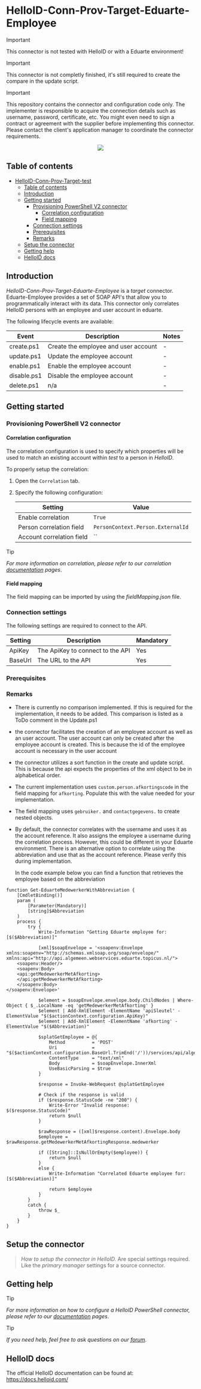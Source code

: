 
# HelloID-Conn-Prov-Target-Eduarte-Employee

> [!IMPORTANT]
> This connector is not tested with HelloID or with a Eduarte environment!

> [!IMPORTANT]
> This connector is not completly finished, it's still required to create the compare in the update script.

> [!IMPORTANT]
> This repository contains the connector and configuration code only. The implementer is responsible to acquire the connection details such as username, password, certificate, etc. You might even need to sign a contract or agreement with the supplier before implementing this connector. Please contact the client's application manager to coordinate the connector requirements.

<p align="center">
  <img src="https://www.eduarte.nl/wp-content/uploads/2018/06/eduarte-logo.png">
  </p>

## Table of contents

- [HelloID-Conn-Prov-Target-test](#helloid-conn-prov-target-test)
  - [Table of contents](#table-of-contents)
  - [Introduction](#introduction)
  - [Getting started](#getting-started)
    - [Provisioning PowerShell V2 connector](#provisioning-powershell-v2-connector)
      - [Correlation configuration](#correlation-configuration)
      - [Field mapping](#field-mapping)
    - [Connection settings](#connection-settings)
    - [Prerequisites](#prerequisites)
    - [Remarks](#remarks)
  - [Setup the connector](#setup-the-connector)
  - [Getting help](#getting-help)
  - [HelloID docs](#helloid-docs)

## Introduction

_HelloID-Conn-Prov-Target-Eduarte-Employee_ is a _target_ connector. Eduarte-Employee provides a set of SOAP API's that allow you to programmatically interact with its data. This connector only correlates HelloID persons with an employee and user account in eduarte.

The following lifecycle events are available:

| Event  | Description | Notes |
|---	 |---	|---	|
| create.ps1 | Create the employee and user account | - |
| update.ps1 | Update the employee account | - |
| enable.ps1 | Enable the employee account | - |
| disable.ps1 | Disable the employee account | - |
| delete.ps1 | n/a | - |

## Getting started

### Provisioning PowerShell V2 connector

#### Correlation configuration

The correlation configuration is used to specify which properties will be used to match an existing account within _test_ to a person in _HelloID_.

To properly setup the correlation:

1. Open the `Correlation` tab.

2. Specify the following configuration:

    | Setting                   | Value                             |
    | ------------------------- | --------------------------------- |
    | Enable correlation        | `True`                            |
    | Person correlation field  | `PersonContext.Person.ExternalId` |
    | Account correlation field | ``                                |

> [!TIP]
> _For more information on correlation, please refer to our correlation [documentation](https://docs.helloid.com/en/provisioning/target-systems/powershell-v2-target-systems/correlation.html) pages_.

#### Field mapping

The field mapping can be imported by using the _fieldMapping.json_ file.

### Connection settings

The following settings are required to connect to the API.

| Setting      | Description                        | Mandatory   |
| ------------ | -----------                        | ----------- |
| ApiKey       | The ApiKey to connect to the API   | Yes         |
| BaseUrl      | The URL to the API                 | Yes         |

### Prerequisites

### Remarks
- There is currently no comparison implemented. If this is required for the implementation, it needs to be added. This comparison is listed as a ToDo comment in the Update.ps1
- the connector facilitates the creation of an employee account as well as an user account. The user account can only be created after the employee account is created. This is because the id of the employee account is necessary in the user account
- the connector utilizes a sort function in the create and update script. This is because the api expects the properties of the xml object to be in alphabetical order.
- The current implementation uses `custom.person.afkortingscode` in the field mapping for `afkorting`. Populate this with the value needed for your implementation.
- The field mapping uses `gebruiker.` and `contactgegevens.` to create nested objects.
- By default, the connector correlates with the username and uses it as the account reference. It also assigns the employee a username during the correlation process. However, this could be different in your Eduarte environment. There is an alternative option to correlate using the abbreviation and use that as the account reference. Please verify this during implementation.


  In the code example below you can find a function that retrieves the employee based on the abbreviation

```
function Get-EduarteMedewerkerWithAbbreviation {
    [CmdletBinding()]
    param (
        [Parameter(Mandatory)]
        [string]$Abbreviation
    )
    process {
        try {
            Write-Information "Getting Eduarte employee for: [$($Abbreviation)]"

            [xml]$soapEnvelope = '<soapenv:Envelope xmlns:soapenv="http://schemas.xmlsoap.org/soap/envelope/" xmlns:api="http://api.algemeen.webservices.eduarte.topicus.nl/">
    <soapenv:Header/>
    <soapenv:Body>
    <api:getMedewerkerMetAfkorting>
    </api:getMedewerkerMetAfkorting>
    </soapenv:Body>
</soapenv:Envelope>'

            $element = $soapEnvelope.envelope.body.ChildNodes | Where-Object { $_.LocalName -eq 'getMedewerkerMetAfkorting' }
            $element | Add-XmlElement -ElementName 'apiSleutel' -ElementValue "$($actionContext.configuration.ApiKey)"
            $element | Add-XmlElement -ElementName 'afkorting' -ElementValue "$($Abbreviation)"

            $splatGetEmployee = @{
                Method          = 'POST'
                Uri             = "$($actionContext.configuration.BaseUrl.TrimEnd('/'))/services/api/algemeen/medewerkers"
                ContentType     = "text/xml"
                Body            = $soapEnvelope.InnerXml
                UseBasicParsing = $true
            }

            $response = Invoke-WebRequest @splatGetEmployee

            # Check if the response is valid
            if ($response.StatusCode -ne "200") {
                Write-Error "Invalid response: $($response.StatusCode)"
                return $null
            }

            $rawResponse = ([xml]$response.content).Envelope.body
            $employee = $rawResponse.getMedewerkerMetAfkortingResponse.medewerker

            if ([String]::IsNullOrEmpty($employee)) {
                return $null
            }
            else {
                Write-Information "Correlated Eduarte employee for: [$($Abbreviation)]"

                return $employee
            }
        }
        catch {
            throw $_
        }
    }
}
```

## Setup the connector

> _How to setup the connector in HelloID._ Are special settings required. Like the _primary manager_ settings for a source connector.

## Getting help

> [!TIP]
> _For more information on how to configure a HelloID PowerShell connector, please refer to our [documentation](https://docs.helloid.com/en/provisioning/target-systems/powershell-v2-target-systems.html) pages_.

> [!TIP]
>  _If you need help, feel free to ask questions on our [forum](https://forum.helloid.com)_.

## HelloID docs

The official HelloID documentation can be found at: https://docs.helloid.com/